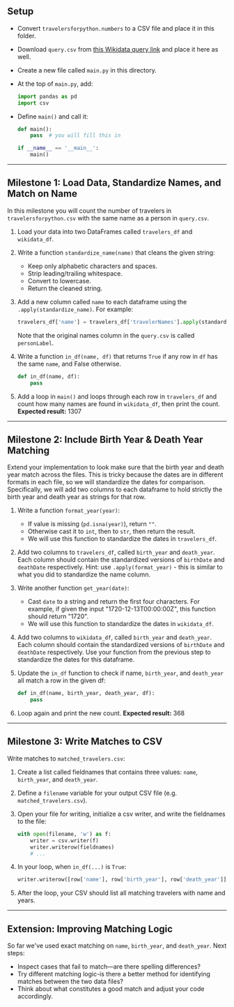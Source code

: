 ## Setup

* Convert `travelersforpython.numbers` to a CSV file and place it in this folder.
* Download `query.csv` from [this Wikidata query link](https://query.wikidata.org/index.html#SELECT%20%3Fperson%20%3FpersonLabel%20%3FbirthDate%20%3FdeathDate%20%3FodnbID%20WHERE%20%7B%0A%20%20%3Fperson%20wdt%3AP31%20wd%3AQ5%3B%20%23%20Instance%20of%20human%0A%20%20%20%20%20%20%20%20%20%20wdt%3AP1415%20%3FodnbID.%20%23%20ODNB%20ID%0A%20%20OPTIONAL%20%7B%20%3Fperson%20wdt%3AP569%20%3FbirthDate.%20%7D%20%23%20Date%20of%20birth%0A%20%20OPTIONAL%20%7B%20%3Fperson%20wdt%3AP570%20%3FdeathDate.%20%7D%20%23%20Date%20of%20death%0A%20%20%0A%20%20SERVICE%20wikibase%3Alabel%20%7B%20bd%3AserviceParam%20wikibase%3Alanguage%20%22%5BAUTO_LANGUAGE%5D%2Cen%22.%20%7D%0A%7D) and place it here as well.
* Create a new file called `main.py` in this directory.
* At the top of `main.py`, add:

  ```python
  import pandas as pd
  import csv
  ```
* Define `main()` and call it:

  ```python
  def main():
      pass  # you will fill this in

  if __name__ == '__main__':
      main()
  ```

---

## Milestone 1: Load Data, Standardize Names, and Match on Name

In this milestone you will count the number of travelers in `travelersforpython.csv` with the same name as a person in `query.csv`.

1. Load your data into two DataFrames called `travelers_df` and `wikidata_df`.
2. Write a function `standardize_name(name)` that cleans the given string:

   * Keep only alphabetic characters and spaces.
   * Strip leading/trailing whitespace.
   * Convert to lowercase.
   * Return the cleaned string.
3. Add a new column called `name` to each dataframe using the `.apply(standardize_name)`. For example:

   ```python
   travelers_df['name'] = travelers_df['travelerNames'].apply(standardize_name)
   ```
   Note that the original names column in the `query.csv` is called `personLabel`.
4. Write a function `in_df(name, df)` that returns `True` if any row in `df` has the same `name`, and False otherwise.

   ```python
   def in_df(name, df):
       pass
   ```
5. Add a loop in `main()` and loops through each row in `travelers_df` and count how many names are found in `wikidata_df`, then print the count.
   **Expected result:** 1307

---

## Milestone 2: Include Birth Year & Death Year Matching

Extend your implementation to look make sure that the birth year and death year match across the files. This is tricky because the dates are in different formats in each file, so we will standardize the dates for comparison. Specifically, we will add two columns to each dataframe to hold strictly the birth year and death year as strings for that row.

1. Write a function `format_year(year)`:

   * If value is missing (`pd.isna(year)`), return `""`.
   * Otherwise cast it to `int`, then to `str`, then return the result.
   * We will use this function to standardize the dates in `travelers_df`.
2. Add two columns to `travelers_df`, called `birth_year` and `death_year`. Each column should contain the standardized versions of `birthDate` and `deathDate` respectively. Hint: use `.apply(format_year)` - this is similar to what you did to standardize the name column.
3. Write another function `get_year(date)`:

   * Cast `date` to a string and return the first four characters. For example, if given the input "1720-12-13T00:00:00Z", this function should return "1720".
   * We will use this function to standardize the dates in `wikidata_df`.
4. Add two columns to `wikidata_df`, called `birth_year` and `death_year`. Each column should contain the standardized versions of `birthDate` and `deathDate` respectively. Use your function from the previous step to standardize the dates for this dataframe.
4. Update the `in_df` function to check if name, `birth_year`, and `death_year` all match a row in the given df:

   ```python
   def in_df(name, birth_year, death_year, df):
       pass
   ```
5. Loop again and print the new count.
   **Expected result:** 368

---

## Milestone 3: Write Matches to CSV

Write matches to `matched_travelers.csv`:

1. Create a list called fieldnames that contains three values: `name`, `birth_year`, and `death_year`.
2. Define a `filename` variable for your output CSV file (e.g. `matched_travelers.csv`).
3. Open your file for writing, initialize a csv writer, and write the fieldnames to the file:

   ```python
   with open(filename, 'w') as f:
       writer = csv.writer(f)
       writer.writerow(fieldnames)
       # ...
   ```
2. In your loop, when `in_df(...)` is `True`:

   ```python
   writer.writerow([row['name'], row['birth_year'], row['death_year']])
   ```
3. After the loop, your CSV should list all matching travelers with name and years.

---

## Extension: Improving Matching Logic

So far we've used exact matching on `name`, `birth_year`, and `death_year`.
Next steps:

* Inspect cases that fail to match—are there spelling differences?
* Try different matching logic-is there a better method for identifying matches between the two data files?
* Think about what constitutes a good match and adjust your code accordingly.
